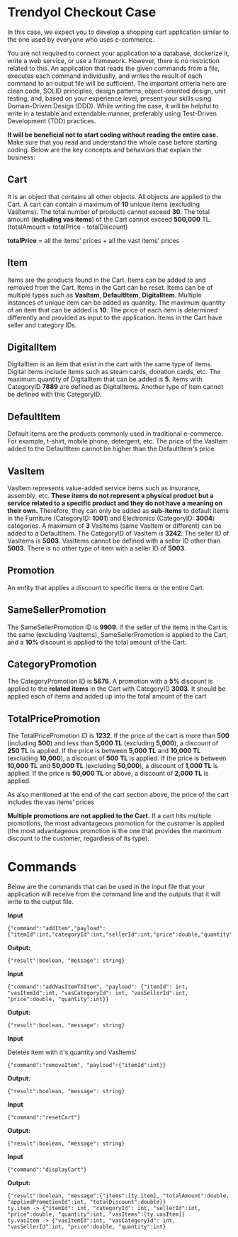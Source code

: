 # Trendyol Checkout Case

In this case, we expect you to develop a shopping cart application similar to the one used by everyone who uses e-commerce.

You are not required to connect your application to a database, dockerize it, write a web service, or use a framework. However, there is no restriction related to this. An application that reads the given commands from a file, executes each command individually, and writes the result of each command to an output file will be sufficient. The important criteria here are clean code, SOLID principles, design patterns, object-oriented design, unit testing, and, based on your experience level, present your skills using Domain-Driven Design (DDD). While writing the case, it will be helpful to write in a testable and extendable manner, preferably using Test-Driven Development (TDD) practices.

**It will be beneficial not to start coding without reading the entire case.** Make sure that you read and understand the whole case before starting coding. Below are the key concepts and behaviors that explain the business:

## Cart
It is an object that contains all other objects. All objects are applied to the Cart. A cart can contain a maximum of **10** unique items (excluding VasItems). The total number of products cannot exceed **30**. The total amount (**including vas items**) of the Cart cannot exceed **500,000** TL.  (totalAmount = totalPrice - totalDiscount)

**totalPrice** = all the items' prices + all the vast items' prices

## Item
Items are the products found in the Cart. Items can be added to and removed from the Cart.  Items in the Cart can be reset.  Items can be of multiple types such as **VasItem**, **DefaultItem**, **DigitalItem**. Multiple instances of unique item can be added as quantity. The maximum quantity of an item that can be added is **10**. The price of each item is determined differently and provided as input to the application. Items in the Cart have seller and category IDs.
## DigitalItem
DigitalItem is an item that exist in the cart with the same type of items. Digital items include items such as steam cards, donation cards, etc. The maximum quantity of DigitalItem that can be added is **5**. Items with CategoryID **7889** are defined as DigitalItems. Another type of item cannot be defined with this CategoryID.

## DefaultItem
Default items are the products commonly used in traditional e-commerce. For example, t-shirt, mobile phone, detergent, etc. The price of the VasItem added to the DefaultItem cannot be higher than the DefaultItem's price.

## VasItem

VasItem represents value-added service items such as insurance, assembly, etc. **These items do not represent a physical product but a service related to a specific product and they do not have a meaning on their own.** Therefore, they can only be added as **sub-items** to default items in the Furniture (CategoryID: **1001**) and Electronics (CategoryID: **3004**) categories. A maximum of **3** VasItems (same VasItem or different) can be added to a DefaultItem. The CategoryID of VasItem is **3242**. The seller ID of VasItems is **5003**. VasItems cannot be defined with a seller ID other than **5003**. There is no other type of item with a seller ID of **5003**.

## Promotion
An entity that applies a discount to specific items or the entire Cart.

## SameSellerPromotion
The SameSellerPromotion ID is **9909**. If the seller of the items in the Cart is the same (excluding VasItems), SameSellerPromotion is applied to the Cart, and a **10%** discount is applied to the total amount of the Cart.

## CategoryPromotion
The CategoryPromotion ID is **5676**. A promotion with a **5%** discount is applied to the **related items** in the Cart with CategoryID **3003**. It should be applied each of items and added up into the total amount of the cart

## TotalPricePromotion
The TotalPricePromotion ID is **1232**. If the price of the cart is more than **500** (including **500**) and less than **5,000 TL** (excluding **5,000**), a discount of **250 TL** is applied. If the price is between **5,000 TL** and **10,000 TL** (excluding **10,000**), a discount of **500 TL** is applied. If the price is between **10,000 TL** and **50,000 TL** (excluding **50,000**), a discount of **1,000 TL** is applied. If the price is **50,000 TL** or above, a discount of **2,000 TL** is applied.

As also mentioned at the end of the cart section above, the price of the cart includes the vas items' prices

**Multiple promotions are not applied to the Cart.** If a cart hits multiple promotions, the most advantageous promotion for the customer is applied (the most advantageous promotion is the one that provides the maximum discount to the customer, regardless of its type).

# Commands
Below are the commands that can be used in the input file that your application will receive from the command line and the outputs that it will write to the output file.

**Input**
```
{"command":"addItem","payload":{"itemId":int,"categoryId":int,"sellerId":int,"price":double,"quantity":int}}
```
**Output:**
```
{"result":boolean, "message": string}
```
**Input**
```
{"command":"addVasItemToItem", "payload": {"itemId": int, "vasItemId":int, "vasCategoryId": int, "vasSellerId":int, "price":double, "quantity":int}}
```
**Output:**
```
{"result":boolean, "message": string}
```
**Input**

Deletes item with it's quantity and VasItems'
```
{"command":"removeItem", "payload":{"itemId":int}}
```
**Output:**
```
{"result":boolean, "message": string}
```
**Input**
```
{"command":"resetCart"}
```
**Output:**
```
{"result":boolean, "message": string}
```
**Input**
```
{"command":"displayCart"}
```
**Output:**
```
{"result":boolean, "message":{"items":[ty.item], "totalAmount":double, "appliedPromotionId":int, "totalDiscount":double}}
ty.item -> {"itemId": int, "categoryId": int, "sellerId":int, "price":double, "quantity":int, "vasItems":[ty.vasItem]}
ty.vasItem -> {"vasItemId":int, "vasCategoryId": int, "vasSellerId":int, "price":double, "quantity":int}
```
